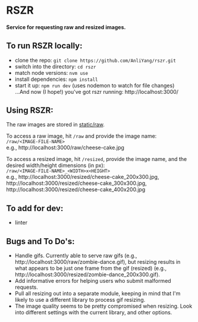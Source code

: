# RSZR
#### Service for requesting raw and resized images.

## To run RSZR locally:
* clone the repo: `git clone https://github.com/AnliYang/rszr.git`
* switch into the directory: `cd rszr`
* match node versions: `nvm use`
* install dependencies: `npm install`
* start it up: `npm run dev` (uses nodemon to watch for file changes)  
...And now (I hope!) you've got rszr running: http://localhost:3000/

## Using RSZR:
The raw images are stored in [static/raw](https://github.com/AnliYang/rszr/tree/master/static/raw).

To access a raw image, hit `/raw` and provide the image name:  
`/raw/<IMAGE-FILE-NAME>`  
e.g., http://localhost:3000/raw/cheese-cake.jpg

To access a resized image, hit `/resized`, provide the image name, and the desired width/height dimensions (in px):  
`/raw/<IMAGE-FILE-NAME>_<WIDTH>x<HEIGHT>`  
e.g., http://localhost:3000/resized/cheese-cake_200x300.jpg,  
http://localhost:3000/resized/cheese-cake_300x300.jpg,  
http://localhost:3000/resized/cheese-cake_400x200.jpg  

## To add for dev:
* linter

## Bugs and To Do's:
* Handle gifs. Currently able to serve raw gifs (e.g., http://localhost:3000/raw/zombie-dance.gif), but resizing results in what appears to be just one frame from the gif (resized) (e.g., http://localhost:3000/resized/zombie-dance_200x300.gif).
* Add informative errors for helping users who submit malformed requests.
* Pull all resizing out into a separate module, keeping in mind that I'm likely to use a different library to process gif resizing.
* The image quality seems to be pretty compromised when resizing. Look into different settings with the current library, and other options.
